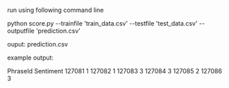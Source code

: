 run using following command line 

python score.py --trainfile 'train_data.csv' --testfile 'test_data.csv' --outputfile 'prediction.csv'

ouput: prediction.csv

example output:

PhraseId	Sentiment
127081	1
127082	1
127083	3
127084	3
127085	2
127086	3
